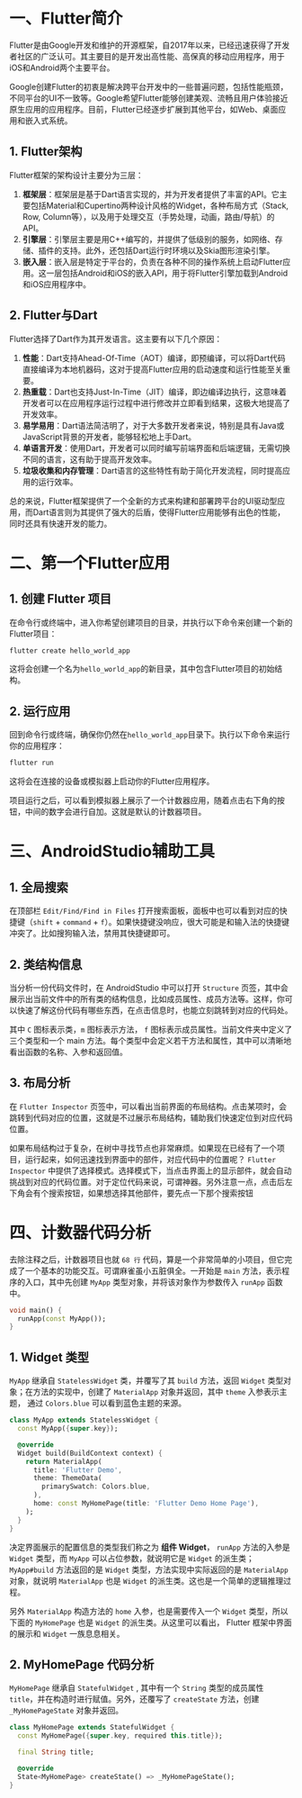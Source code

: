 



# 一、Flutter简介

Flutter是由Google开发和维护的开源框架，自2017年以来，已经迅速获得了开发者社区的广泛认可。其主要目的是开发出高性能、高保真的移动应用程序，用于iOS和Android两个主要平台。

Google创建Flutter的初衷是解决跨平台开发中的一些普遍问题，包括性能瓶颈，不同平台的UI不一致等。Google希望Flutter能够创建美观、流畅且用户体验接近原生应用的应用程序。目前，Flutter已经逐步扩展到其他平台，如Web、桌面应用和嵌入式系统。

## 1. Flutter架构

Flutter框架的架构设计主要分为三层：

1. **框架层**：框架层是基于Dart语言实现的，并为开发者提供了丰富的API。它主要包括Material和Cupertino两种设计风格的Widget，各种布局方式（Stack, Row, Column等），以及用于处理交互（手势处理，动画，路由/导航）的API。
2. **引擎层**：引擎层主要是用C++编写的，并提供了低级别的服务，如网络、存储、插件的支持。此外，还包括Dart运行时环境以及Skia图形渲染引擎。
3. **嵌入层**：嵌入层是特定于平台的，负责在各种不同的操作系统上启动Flutter应用。这一层包括Android和iOS的嵌入API，用于将Flutter引擎加载到Android和iOS应用程序中。

## 2. Flutter与Dart

Flutter选择了Dart作为其开发语言。这主要有以下几个原因：

1. **性能**：Dart支持Ahead-Of-Time（AOT）编译，即预编译，可以将Dart代码直接编译为本地机器码，这对于提高Flutter应用的启动速度和运行性能至关重要。
2. **热重载**：Dart也支持Just-In-Time（JIT）编译，即边编译边执行，这意味着开发者可以在应用程序运行过程中进行修改并立即看到结果，这极大地提高了开发效率。
3. **易学易用**：Dart语法简洁明了，对于大多数开发者来说，特别是具有Java或JavaScript背景的开发者，能够轻松地上手Dart。
4. **单语言开发**：使用Dart，开发者可以同时编写前端界面和后端逻辑，无需切换不同的语言，这有助于提高开发效率。
5. **垃圾收集和内存管理**：Dart语言的这些特性有助于简化开发流程，同时提高应用的运行效率。

总的来说，Flutter框架提供了一个全新的方式来构建和部署跨平台的UI驱动型应用，而Dart语言则为其提供了强大的后盾，使得Flutter应用能够有出色的性能，同时还具有快速开发的能力。



# 二、第一个Flutter应用

## 1. 创建 Flutter 项目

在命令行或终端中，进入你希望创建项目的目录，并执行以下命令来创建一个新的Flutter项目：

```bash
flutter create hello_world_app
```

这将会创建一个名为`hello_world_app`的新目录，其中包含Flutter项目的初始结构。

## 2. 运行应用

回到命令行或终端，确保你仍然在`hello_world_app`目录下。执行以下命令来运行你的应用程序：

```bash
flutter run
```

这将会在连接的设备或模拟器上启动你的Flutter应用程序。

项目运行之后，可以看到模拟器上展示了一个计数器应用，随着点击右下角的按钮，中间的数字会进行自加。这就是默认的计数器项目。



# 三、AndroidStudio辅助工具

## 1. 全局搜索

在顶部栏 `Edit/Find/Find in Files` 打开搜索面板，面板中也可以看到对应的快捷键（`shift` + `command` + `f`）。如果快捷键没响应，很大可能是和输入法的快捷键冲突了。比如搜狗输入法，禁用其快捷键即可。

## 2. 类结构信息

当分析一份代码文件时，在 AndroidStudio 中可以打开 `Structure` 页签，其中会展示出当前文件中的所有类的结构信息，比如成员属性、成员方法等。这样，你可以快速了解这份代码有哪些东西，在点击信息时，也能立刻跳转到对应的代码处。

其中 `C` 图标表示类，`m` 图标表示方法， `f` 图标表示成员属性。当前文件夹中定义了三个类型和一个 main 方法。每个类型中会定义若干方法和属性，其中可以清晰地看出函数的名称、入参和返回值。

## 3. 布局分析

在 `Flutter Inspector` 页签中，可以看出当前界面的布局结构。点击某项时，会跳转到代码对应的位置，这就是不过展示布局结构，辅助我们快速定位到对应代码位置。

如果布局结构过于复杂，在树中寻找节点也非常麻烦。如果现在已经有了一个项目，运行起来，如何迅速找到界面中的部件，对应代码中的位置呢？ `Flutter Inspector` 中提供了选择模式。选择模式下，当点击界面上的显示部件，就会自动挑战到对应的代码位置。对于定位代码来说，可谓神器。另外注意一点，点击后左下角会有个搜索按钮，如果想选择其他部件，要先点一下那个搜索按钮



# 四、计数器代码分析

去除注释之后，计数器项目也就 `68 行` 代码，算是一个非常简单的小项目，但它完成了一个基本的功能交互。可谓麻雀虽小五脏俱全。一开始是 `main` 方法，表示程序的入口，其中先创建 `MyApp` 类型对象，并将该对象作为参数传入 `runApp` 函数中。

```dart
void main() {
  runApp(const MyApp());
}
```



## 1. Widget 类型

`MyApp` 继承自 `StatelessWidget` 类，并覆写了其 `build` 方法，返回 `Widget` 类型对象；在方法的实现中，创建了 `MaterialApp` 对象并返回，其中 `theme` 入参表示主题， 通过 `Colors.blue` 可以看到蓝色主题的来源。

```dart
class MyApp extends StatelessWidget {
  const MyApp({super.key});

  @override
  Widget build(BuildContext context) {
    return MaterialApp(
      title: 'Flutter Demo',
      theme: ThemeData(
        primarySwatch: Colors.blue,
      ),
      home: const MyHomePage(title: 'Flutter Demo Home Page'),
    );
  }
}
```

决定界面展示的配置信息的类型我们称之为 **组件 Widget**， `runApp` 方法的入参是 `Widget` 类型，而 `MyApp` 可以占位参数，就说明它是 `Widget` 的派生类；`MyApp#build` 方法返回的是 `Widget` 类型，方法实现中实际返回的是 `MaterialApp` 对象，就说明 `MaterialApp` 也是 `Widget` 的派生类。这也是一个简单的逻辑推理过程。

另外 `MaterialApp` 构造方法的 `home` 入参，也是需要传入一个 `Widget` 类型，所以下面的 `MyHomePage` 也是 `Widget` 的派生类。从这里可以看出， Flutter 框架中界面的展示和 `Widget` 一族息息相关。

## 2. MyHomePage 代码分析

`MyHomePage` 继承自 `StatefulWidget` , 其中有一个 `String` 类型的成员属性 `title`，并在构造时进行赋值。另外，还覆写了 `createState` 方法，创建 `_MyHomePageState` 对象并返回。

```dart
class MyHomePage extends StatefulWidget {
  const MyHomePage({super.key, required this.title});

  final String title;

  @override
  State<MyHomePage> createState() => _MyHomePageState();
}
```



















